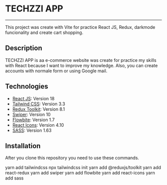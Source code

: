 # TECHZZI APP
***
This project was create with Vite for practice React JS, Redux, darkmode funcionality and create cart shopping.

## Description
TECHZZI APP is aa e-commerce website was create for practice my skills with React because I want to improve my knowledge. Also, you can create accounts with normale form or using Google mail.

## Technologies
* [React JS](https://react.dev/): Version 18
* [Tailwind CSS](https://tailwindcss.com/): Version 3.3 
* [Redux Toolkit](https://redux-toolkit.js.org/): Version 8.1
* [Swiper](https://redux-toolkit.js.org/): Version 10
* [Flowbite](https://flowbite.com/docs/): Version 1.7
* [React Icons](https://react-icons.github.io/react-icons): Version 4.10
* [SASS](https://sass-lang.com/install/): Version 1.63

## Installation
After you clone this repository you need to use these commands.

yarn add tailwindcss
npx tailwindcss init
yarn add @reduxjs/toolkit
yarn add react-redux
yarn add swiper
yarn add flowbite
yarn add react-icons
yarn add sass
